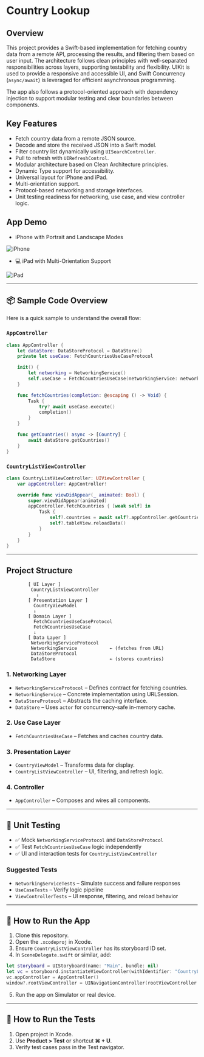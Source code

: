 # Country Lookup

## Overview

This project provides a Swift-based implementation for fetching country data from a remote API, processing the results, and filtering them based on user input. The architecture follows clean principles with well-separated responsibilities across layers, supporting testability and flexibility. UIKit is used to provide a responsive and accessible UI, and Swift Concurrency (`async/await`) is leveraged for efficient asynchronous programming.

The app also follows a protocol-oriented approach with dependency injection to support modular testing and clear boundaries between components.

## Key Features

- Fetch country data from a remote JSON source.
- Decode and store the received JSON into a Swift model.
- Filter country list dynamically using `UISearchController`.
- Pull to refresh with `UIRefreshControl`.
- Modular architecture based on Clean Architecture principles.
- Dynamic Type support for accessibility.
- Universal layout for iPhone and iPad.
- Multi-orientation support.
- Protocol-based networking and storage interfaces.
- Unit testing readiness for networking, use case, and view controller logic.

## App Demo

- iPhone with Portrait and Landscape Modes

![iPhone](https://github.com/user-attachments/assets/8adc20b9-ebaf-48ce-92a3-9672efcfb8ba)

- 💻 iPad with Multi-Orientation Support

![iPad](https://github.com/user-attachments/assets/3abcdf19-43b4-4473-bdee-6deed58276d7)


---

## 📦 Sample Code Overview

Here is a quick sample to understand the overall flow:

### `AppController`

```swift
class AppController {
    let dataStore: DataStoreProtocol = DataStore()
    private let useCase: FetchCountriesUseCaseProtocol

    init() {
        let networking = NetworkingService()
        self.useCase = FetchCountriesUseCase(networkingService: networking, dataStore: dataStore)
    }

    func fetchCountries(completion: @escaping () -> Void) {
        Task {
            try? await useCase.execute()
            completion()
        }
    }

    func getCountries() async -> [Country] {
        await dataStore.getCountries()
    }
}
```

### `CountryListViewController`

```swift
class CountryListViewController: UIViewController {
    var appController: AppController!

    override func viewDidAppear(_ animated: Bool) {
        super.viewDidAppear(animated)
        appController.fetchCountries { [weak self] in
            Task {
                self?.countries = await self?.appController.getCountries() ?? []
                self?.tableView.reloadData()
            }
        }
    }
}
```

---

## Project Structure

            [ UI Layer ]
             CountryListViewController
               ↓
            [ Presentation Layer ]
              CountryViewModel
              ↓
            [ Domain Layer ]
              FetchCountriesUseCaseProtocol
              FetchCountriesUseCase
              ↓
            [ Data Layer ]
             NetworkingServiceProtocol
             NetworkingService            ← (fetches from URL)
             DataStoreProtocol
             DataStore                    ← (stores countries)

### 1. Networking Layer

- `NetworkingServiceProtocol` – Defines contract for fetching countries.
- `NetworkingService` – Concrete implementation using URLSession.
- `DataStoreProtocol` – Abstracts the caching interface.
- `DataStore` – Uses `actor` for concurrency-safe in-memory cache.

### 2. Use Case Layer

- `FetchCountriesUseCase` – Fetches and caches country data.

### 3. Presentation Layer

- `CountryViewModel` – Transforms data for display.
- `CountryListViewController` – UI, filtering, and refresh logic.

### 4. Controller

- `AppController` – Composes and wires all components.

---

## 🧪 Unit Testing

- ✅ Mock `NetworkingServiceProtocol` and `DataStoreProtocol`
- ✅ Test `FetchCountriesUseCase` logic independently
- ✅ UI and interaction tests for `CountryListViewController`

### Suggested Tests

- `NetworkingServiceTests` – Simulate success and failure responses
- `UseCaseTests` – Verify logic pipeline
- `ViewControllerTests` – UI response, filtering, and reload behavior

---

## 🚀 How to Run the App

1. Clone this repository.
2. Open the `.xcodeproj` in Xcode.
3. Ensure `CountryListViewController` has its storyboard ID set.
4. In `SceneDelegate.swift` or similar, add:

```swift
let storyboard = UIStoryboard(name: "Main", bundle: nil)
let vc = storyboard.instantiateViewController(withIdentifier: "CountryListViewController") as! CountryListViewController
vc.appController = AppController()
window?.rootViewController = UINavigationController(rootViewController: vc)
```

5. Run the app on Simulator or real device.

---

## 🧪 How to Run the Tests

1. Open project in Xcode.
2. Use **Product > Test** or shortcut **⌘ + U**.
3. Verify test cases pass in the Test navigator.
